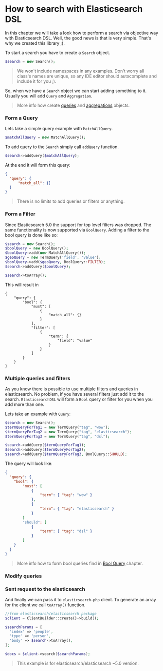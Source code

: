 # How to search with Elasticsearch DSL

In this chapter we will take a look how to perform a search via objective way with Elasticsearch DSL. Well, the good news is that is very simple. That's why we created this library ;).

To start a search you have to create a `Search` object.

```php
$search = new Search();
```

> We won't include namespaces in any examples. Don't worry all class's names are unique, so any IDE editor should autocomplete and include it for you ;).

So, when we have a `Search` object we can start adding something to it. Usually you will add `Query` and `Aggregation`.

> More info how create [queries](../Query/index.md) and [aggregations](../Aggregation/index.md) objects.

### Form a Query

Lets take a simple query example with `MatchAllQuery`.

```php
$matchAllQuery = new MatchAllQuery();
```

To add query to the `Search` simply call `addQuery` function.

```php
$search->addQuery($matchAllQuery);
```

At the end it will form this query:

```JSON
{
  "query": {
      "match_all": {}
  }
}
```


> There is no limits to add queries or filters or anything.

### Form a Filter

Since Elasticsearch 5.0 the support for top level filters was dropped. The same functionality
is now supported via `BoolQuery`. Adding a filter to the bool query is done like so:
 
```php
$search = new Search();
$boolQuery = new BoolQuery();
$boolQuery->add(new MatchAllQuery());
$geoQuery = new TermQuery('field', 'value');
$boolQuery->add($geoQuery, BoolQuery::FILTER);
$search->addQuery($boolQuery);

$search->toArray();
```

This will result in

```
{
    "query": {
        "bool": {
            "must": [
                {
                    "match_all": {}
                }
            ],
            "filter": [
                {
                    "term": {
                        "field": "value"
                    }
                }
            ]
        }
    }
}
```

### Multiple queries and filters

As you know there is possible to use multiple filters and queries in elasticsearch. No problem, if you have several filters just add it to the search. `ElasticsearchDSL` will form a `Bool` query or filter for you when you add more than one.

Lets take an example with `Query`:

```php
$search = new Search();
$termQueryForTag1 = new TermQuery("tag", "wow");
$termQueryForTag2 = new TermQuery("tag", "elasticsearch");
$termQueryForTag3 = new TermQuery("tag", "dsl");

$search->addQuery($termQueryForTag1);
$search->addQuery($termQueryForTag2);
$search->addQuery($termQueryForTag3, BoolQuery::SHOULD);
```
The query will look like:

```JSON
{
  "query": {
    "bool": {
        "must": [
            {
                "term": { "tag": "wow" }
            },
            {
                "term": { "tag": "elasticsearch" }
            }
        ]
        "should": [
            {
                "term": { "tag": "dsl" }
            }
        ]
    }
  }
}
```
> More info how to form bool queries find in [Bool Query](../Query/Bool.md) chapter.

### Modify queries




### Sent request to the elasticsearch
And finally we can pass it to `elasticsearch-php` client. To generate an array for the client we call `toArray()` function.

```php
//from elasticsearch/elasticsearch package
$client = ClientBuilder::create()->build();

$searchParams = [
  'index' => 'people',
  'type' => 'person',
  'body' => $search->toArray(),
];

$docs = $client->search($searchParams);
```

> This example is for elasticsearch/elasticsearch ~5.0 version.
